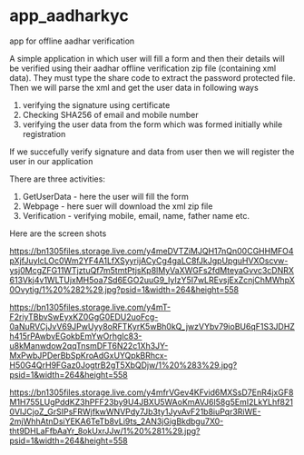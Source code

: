 # app_aadharkyc
app for offline aadhar verification

A simple application in which user will fill a form and 
then their details will be verified using their aadhar offline verification zip file (containing xml data).
They must type the share code to extract the password protected file.
Then we will parse the xml and get the user data in following ways
1. verifying the signature using certificate
2. Checking SHA256 of email and mobile number
3. verifying the user data from the form which was formed initially while registration

If we succefully verify signature and data from user then we will register the user in our application

There are three activities:
1. GetUserData - here the user will fill the form
2. Webpage - here suer will download the xml zip file
3. Verification - verifying mobile, email, name, father name etc.

Here are the screen shots

https://bn1305files.storage.live.com/y4meDVTZiMJQH17nQn00CGHHMFO4pXjfJuylcLOc0Wm2YF4A1LfXSyyrijACyCg4gaLC8fJkJgpUpguHVXOscvw-ysj0McgZFG11WTjztuQf7m5tmtPtjsKp8lMyVaXWGFs2fdMteyaGvvc3cDNRX613Vkj4v1WLTUjxMH5oa7Sd6EGO2uuG9_IyIzY5I7wLREvsjExZcnjChMWhpX0Ovytig/1%20%282%29.jpg?psid=1&width=264&height=558

https://bn1305files.storage.live.com/y4mT-F2riyTBbvSwEyxKZ0GgG0EDU2uoFcg-0aNuRVCjJvV69JPwUyy8oRFTKyrK5wBh0kQ_jwzVYbv79ioBU6qF1S3JDHZh415rPAwbvEGokbEmYwOrhgIc83-u8kManwdow2qqTnsmDFT6N22c1Xh3JY-MxPwbJPDerBbSpKroAdGxUYQpkBRhcx-H50G4QrH9FGaz0JogtrB2gT5XbQDjw/1%20%283%29.jpg?psid=1&width=264&height=558

https://bn1305files.storage.live.com/y4mfrVGev4KFvid6MXSsD7EnR4jxGF8M1H755LUgPddKZ3hPFF23by9U4JBXU5WAoKmAVJ6l58g5EmI2LkYLhf8210VIJCjoZ_GrSIPsFRWjfkwWNVPdy7Jb3ty1JyvAvF21b8iuPqr3RiWE-2mjWhhAtnDsiYEKA6TeTb8vLi9ts_2AN3jGigBkdbgu7X0-tht9DHLaFfbAaYr_8okUxrJJw/1%20%281%29.jpg?psid=1&width=264&height=558

